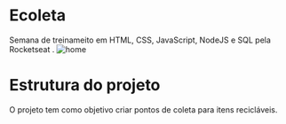 # Ecoleta
Semana de treinameito em HTML, CSS, JavaScript, NodeJS e SQL pela Rocketseat .
![home](https://user-images.githubusercontent.com/64798575/84153082-d1ed3e80-aa3b-11ea-8ff7-c7db135d62a6.PNG)

# Estrutura do projeto
O projeto tem como objetivo criar pontos de coleta para itens recicláveis.
